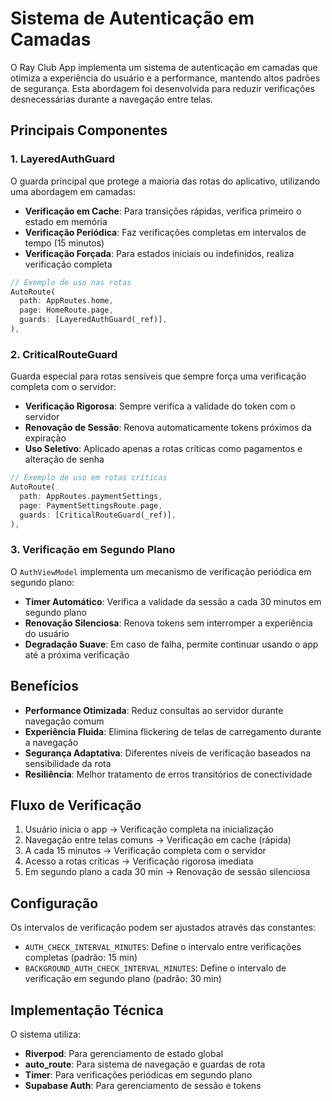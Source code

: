 # Sistema de Autenticação em Camadas

O Ray Club App implementa um sistema de autenticação em camadas que otimiza a experiência do usuário e a performance, mantendo altos padrões de segurança. Esta abordagem foi desenvolvida para reduzir verificações desnecessárias durante a navegação entre telas.

## Principais Componentes

### 1. LayeredAuthGuard

O guarda principal que protege a maioria das rotas do aplicativo, utilizando uma abordagem em camadas:

- **Verificação em Cache**: Para transições rápidas, verifica primeiro o estado em memória
- **Verificação Periódica**: Faz verificações completas em intervalos de tempo (15 minutos)
- **Verificação Forçada**: Para estados iniciais ou indefinidos, realiza verificação completa

```dart
// Exemplo de uso nas rotas
AutoRoute(
  path: AppRoutes.home,
  page: HomeRoute.page,
  guards: [LayeredAuthGuard(_ref)],
),
```

### 2. CriticalRouteGuard

Guarda especial para rotas sensíveis que sempre força uma verificação completa com o servidor:

- **Verificação Rigorosa**: Sempre verifica a validade do token com o servidor
- **Renovação de Sessão**: Renova automaticamente tokens próximos da expiração
- **Uso Seletivo**: Aplicado apenas a rotas críticas como pagamentos e alteração de senha

```dart
// Exemplo de uso em rotas críticas
AutoRoute(
  path: AppRoutes.paymentSettings,
  page: PaymentSettingsRoute.page,
  guards: [CriticalRouteGuard(_ref)],
),
```

### 3. Verificação em Segundo Plano

O `AuthViewModel` implementa um mecanismo de verificação periódica em segundo plano:

- **Timer Automático**: Verifica a validade da sessão a cada 30 minutos em segundo plano
- **Renovação Silenciosa**: Renova tokens sem interromper a experiência do usuário
- **Degradação Suave**: Em caso de falha, permite continuar usando o app até a próxima verificação

## Benefícios

- **Performance Otimizada**: Reduz consultas ao servidor durante navegação comum
- **Experiência Fluida**: Elimina flickering de telas de carregamento durante a navegação
- **Segurança Adaptativa**: Diferentes níveis de verificação baseados na sensibilidade da rota
- **Resiliência**: Melhor tratamento de erros transitórios de conectividade

## Fluxo de Verificação

1. Usuário inicia o app → Verificação completa na inicialização
2. Navegação entre telas comuns → Verificação em cache (rápida)
3. A cada 15 minutos → Verificação completa com o servidor
4. Acesso a rotas críticas → Verificação rigorosa imediata
5. Em segundo plano a cada 30 min → Renovação de sessão silenciosa

## Configuração

Os intervalos de verificação podem ser ajustados através das constantes:

- `AUTH_CHECK_INTERVAL_MINUTES`: Define o intervalo entre verificações completas (padrão: 15 min)
- `BACKGROUND_AUTH_CHECK_INTERVAL_MINUTES`: Define o intervalo de verificação em segundo plano (padrão: 30 min)

## Implementação Técnica

O sistema utiliza:

- **Riverpod**: Para gerenciamento de estado global
- **auto_route**: Para sistema de navegação e guardas de rota
- **Timer**: Para verificações periódicas em segundo plano
- **Supabase Auth**: Para gerenciamento de sessão e tokens 